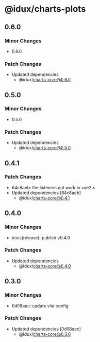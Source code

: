 # @idux/charts-plots

## 0.6.0

### Minor Changes

- 0.6.0

### Patch Changes

- Updated dependencies
  - @idux/charts-core@0.6.0

## 0.5.0

### Minor Changes

- 0.5.0

### Patch Changes

- Updated dependencies
  - @idux/charts-core@0.5.0

## 0.4.1

### Patch Changes

- 84c8aeb: the listeners not work in vue2.x
- Updated dependencies [84c8aeb]
  - @idux/charts-core@0.4.1

## 0.4.0

### Minor Changes

- docs(release): publish v0.4.0

### Patch Changes

- Updated dependencies
  - @idux/charts-core@0.4.0

## 0.3.0

### Minor Changes

- 0d08aec: update vite config

### Patch Changes

- Updated dependencies [0d08aec]
  - @idux/charts-core@0.3.0
